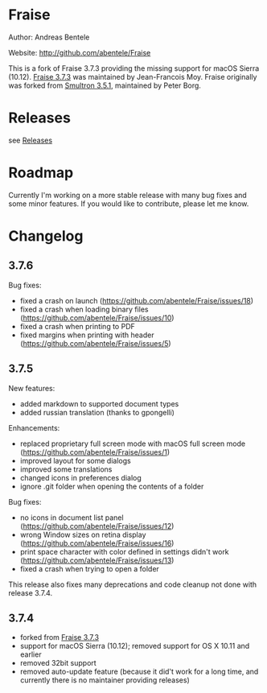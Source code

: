 # Fraise

Author: Andreas Bentele

Website: http://github.com/abentele/Fraise

This is a fork of Fraise 3.7.3 providing the missing support for macOS Sierra (10.12).
[Fraise 3.7.3](https://github.com/jfmoy/Fraise) was maintained by Jean-Francois Moy.
Fraise originally was forked from [Smultron 3.5.1](https://sourceforge.net/projects/smultron/), maintained by Peter Borg.

# Releases

see [Releases](https://github.com/abentele/Fraise/releases)

# Roadmap

Currently I'm working on a more stable release with many bug fixes and some minor features.
If you would like to contribute, please let me know.

# Changelog

## 3.7.6

Bug fixes:
* fixed a crash on launch (https://github.com/abentele/Fraise/issues/18)
* fixed a crash when loading binary files (https://github.com/abentele/Fraise/issues/10)
* fixed a crash when printing to PDF
* fixed margins when printing with header (https://github.com/abentele/Fraise/issues/5)

## 3.7.5

New features:
* added markdown to supported document types
* added russian translation (thanks to gpongelli)

Enhancements:
* replaced proprietary full screen mode with macOS full screen mode (https://github.com/abentele/Fraise/issues/1)
* improved layout for some dialogs
* improved some translations
* changed icons in preferences dialog
* ignore .git folder when opening the contents of a folder

Bug fixes:
* no icons in document list panel (https://github.com/abentele/Fraise/issues/12)
* wrong Window sizes on retina display (https://github.com/abentele/Fraise/issues/16)
* print space character with color defined in settings didn't work (https://github.com/abentele/Fraise/issues/13)
* fixed a crash when trying to open a folder

This release also fixes many deprecations and code cleanup not done with release 3.7.4.

## 3.7.4

* forked from [Fraise 3.7.3](https://github.com/jfmoy/Fraise)
* support for macOS Sierra (10.12); removed support for OS X 10.11 and earlier
* removed 32bit support
* removed auto-update feature (because it did't work for a long time, and currently there is no maintainer providing releases)
